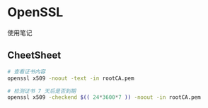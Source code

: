 # OpenSSL

使用笔记

## CheetSheet

```sh
# 查看证书内容
openssl x509 -noout -text -in rootCA.pem

# 检测证书 7 天后是否到期
openssl x509 -checkend $(( 24*3600*7 )) -noout -in rootCA.pem
```
